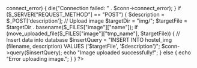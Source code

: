 <?php
// Database connection
$conn = mysqli_connect("localhost", "root", "", "hms");

if ($conn->connect_error) {
    die("Connection failed: " . $conn->connect_error);
}

if ($_SERVER["REQUEST_METHOD"] == "POST") {
    $description = $_POST['description'];

    // Upload image
    $targetDir = "img/";
    $targetFile = $targetDir . basename($_FILES["image"]["name"]);

    if (move_uploaded_file($_FILES["image"]["tmp_name"], $targetFile)) {
        // Insert data into database
        $insertQuery = "INSERT INTO hostel_img (filename, description) VALUES ('$targetFile', '$description')";
        $conn->query($insertQuery);
    echo "Image uploaded successfully!";
    } else {
        echo "Error uploading image.";
    }

}
?>
